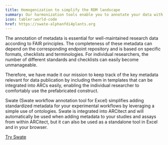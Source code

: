 ```yaml
---
title: Homogenization to simplify the RDM landscape
summary: Our harmonization tools enable you to annotate your data with descriptive metadata and apply consistent terminologies.
icon: tabler:world-code
href: https://swate-alphanfdi4plants.org
---
```


The annotation of metadata is essential for well-maintained research data according to FAIR principles. 
The completeness of these metadata can depend on the corresponding endpoint repository and is based on specific formats, checklists and terminologies. 
For individual researchers, the number of different standards and checklists can easily become unmanageable. 

Therefore, we have made it our mission to keep track of the key metadata relevant for data publication by including them in templates that can be integrated into ARCs easily, enabling the individual researcher to comfortably use the prefabricated construct. 

Swate (Swate workflow annotation tool for Excel) simplifies adding standardized metadata for your experimental workflows by leveraging a simple use of ontologies. 
Swate is integrated into ARCitect and will automatically be used when adding metadata to your studies and assays from within ARCitect, but it can also be used as a standalone tool in Excel and in your browser.

<a class="btn btn-lg bg-white text-darkblue border-darkblue" href="https://swate-alphanfdi4plants.org">Try Swate</a>